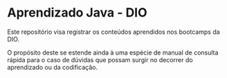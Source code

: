 # Aprendizado Java - DIO

Este repositório visa registrar os conteúdos aprendidos nos bootcamps da DIO.

O propósito deste se estende ainda à uma espécie de manual de consulta rápida
para o caso de dúvidas que possam surgir no decorrer do aprendizado
ou da codificação.


